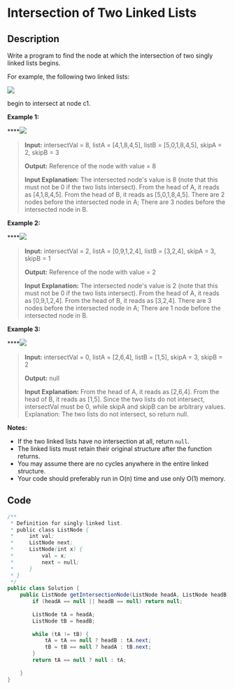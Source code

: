 # Intersection of Two Linked Lists

## Description

Write a program to find the node at which the intersection of two singly linked lists begins.

For example, the following two linked lists:

[![](https://assets.leetcode.com/uploads/2018/12/13/160_statement.png)](https://assets.leetcode.com/uploads/2018/12/13/160_statement.png)

begin to intersect at node c1.

**Example 1:**

\*\*\*\*[![](https://assets.leetcode.com/uploads/2018/12/13/160_example_1.png)](https://assets.leetcode.com/uploads/2018/12/13/160_example_1.png)

> **Input:** intersectVal = 8, listA = \[4,1,8,4,5\], listB = \[5,0,1,8,4,5\], skipA = 2, skipB = 3 
>
> **Output:** Reference of the node with value = 8 
>
> **Input Explanation:** The intersected node's value is 8 \(note that this must not be 0 if the two lists intersect\). From the head of A, it reads as \[4,1,8,4,5\]. From the head of B, it reads as \[5,0,1,8,4,5\]. There are 2 nodes before the intersected node in A; There are 3 nodes before the intersected node in B.

**Example 2:**

\*\*\*\*[![](https://assets.leetcode.com/uploads/2018/12/13/160_example_2.png)](https://assets.leetcode.com/uploads/2018/12/13/160_example_2.png)

> **Input:** intersectVal = 2, listA = \[0,9,1,2,4\], listB = \[3,2,4\], skipA = 3, skipB = 1 
>
> **Output:** Reference of the node with value = 2 
>
> **Input Explanation:** The intersected node's value is 2 \(note that this must not be 0 if the two lists intersect\). From the head of A, it reads as \[0,9,1,2,4\]. From the head of B, it reads as \[3,2,4\]. There are 3 nodes before the intersected node in A; There are 1 node before the intersected node in B.

**Example 3:**

\*\*\*\*[![](https://assets.leetcode.com/uploads/2018/12/13/160_example_3.png)](https://assets.leetcode.com/uploads/2018/12/13/160_example_3.png)

> **Input:** intersectVal = 0, listA = \[2,6,4\], listB = \[1,5\], skipA = 3, skipB = 2 
>
> **Output:** null 
>
> **Input Explanation:** From the head of A, it reads as \[2,6,4\]. From the head of B, it reads as \[1,5\]. Since the two lists do not intersect, intersectVal must be 0, while skipA and skipB can be arbitrary values. Explanation: The two lists do not intersect, so return null.

**Notes:**

* If the two linked lists have no intersection at all, return `null`.
* The linked lists must retain their original structure after the function returns.
* You may assume there are no cycles anywhere in the entire linked structure.
* Your code should preferably run in O\(n\) time and use only O\(1\) memory.

## **Code**

```java
/**
 * Definition for singly-linked list.
 * public class ListNode {
 *     int val;
 *     ListNode next;
 *     ListNode(int x) {
 *         val = x;
 *         next = null;
 *     }
 * }
 */
public class Solution {
    public ListNode getIntersectionNode(ListNode headA, ListNode headB) {
        if (headA == null || headB == null) return null;
        
        ListNode tA = headA;
        ListNode tB = headB;
        
        while (tA != tB) {
            tA = tA == null ? headB : tA.next;
            tB = tB == null ? headA : tB.next;
        }
        return tA == null ? null : tA;
        
    }
}
```

